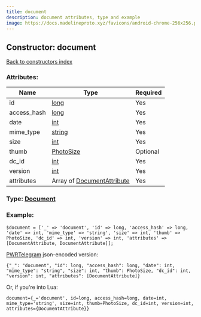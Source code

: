 ```yaml
---
title: document
description: document attributes, type and example
image: https://docs.madelineproto.xyz/favicons/android-chrome-256x256.png
---
```

## Constructor: document  
[Back to constructors index](index.md)



### Attributes:

| Name     |    Type       | Required |
|----------|---------------|----------|
|id|[long](../types/long.md) | Yes|
|access\_hash|[long](../types/long.md) | Yes|
|date|[int](../types/int.md) | Yes|
|mime\_type|[string](../types/string.md) | Yes|
|size|[int](../types/int.md) | Yes|
|thumb|[PhotoSize](../types/PhotoSize.md) | Optional|
|dc\_id|[int](../types/int.md) | Yes|
|version|[int](../types/int.md) | Yes|
|attributes|Array of [DocumentAttribute](../types/DocumentAttribute.md) | Yes|



### Type: [Document](../types/Document.md)


### Example:

```
$document = ['_' => 'document', 'id' => long, 'access_hash' => long, 'date' => int, 'mime_type' => 'string', 'size' => int, 'thumb' => PhotoSize, 'dc_id' => int, 'version' => int, 'attributes' => [DocumentAttribute, DocumentAttribute]];
```  

[PWRTelegram](https://pwrtelegram.xyz) json-encoded version:

```
{"_": "document", "id": long, "access_hash": long, "date": int, "mime_type": "string", "size": int, "thumb": PhotoSize, "dc_id": int, "version": int, "attributes": [DocumentAttribute]}
```


Or, if you're into Lua:  


```
document={_='document', id=long, access_hash=long, date=int, mime_type='string', size=int, thumb=PhotoSize, dc_id=int, version=int, attributes={DocumentAttribute}}

```


